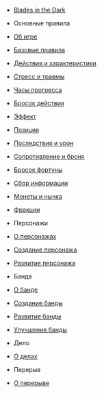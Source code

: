 <!-- docs/_sidebar.md -->

- [Blades in the Dark](/)

- Основные правила

- [Об игре](core.md)
- [Базовые правила](basics.md)
- [Действия и характеристики](actions-attributes.md)
- [Стресс и травмы](stress-trauma.md)
- [Часы прогресса](progress-clocks.md)
- [Бросок действия](action-roll.md)
- [Эффект](effect.md)
- [Позиция](position.md)
- [Последствия и урон](consequences-harm.md)
- [Сопротивление и броня](resistance-armor.md)
- [Бросок фортуны](fortune-roll.md)
- [Сбор информации](gathering-information.md)
- [Монеты и нычка](coin-stash.md)
- [Фракции](factions.md)

- Персонажи

- [О персонажах](characters.md)
- [Создание персонажа](characters-creation.md)
- [Развитие персонажа](characters-advancement.md)

- Банда

- [О банде](crew.md)
- [Создание банды](crew-creation.md)
- [Развитие банды](crew-advancement.md)
- [Улучшения банды](crew-upgrades.md)

- Дело
- [О делах](score.md)

- Перерыв
- [О перерыве](/downtime/)
